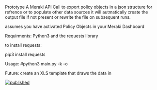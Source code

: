 Prototype
A Meraki API Call to export policy objects in a json structure for refrence or to populate other data sources
it will autmatically create the output file if not present or rewrite the file on subsequent runs.

assumes you have activated Policy Objects in your Meraki Dashboard

Requirments:
Python3 and the requests library

to install requests:

pip3 install requests

Usage:
#python3 main.py -k <apikey> -o <orgname>

Future:
create an XLS template that draws the data in

  
  
  
  [![published](https://static.production.devnetcloud.com/codeexchange/assets/images/devnet-published.svg)](https://developer.cisco.com/codeexchange/github/repo/johshea/export_Mpolicy_objects)
  
